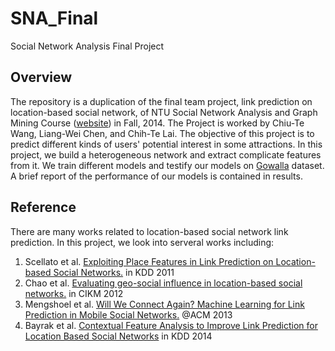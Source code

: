 # SNA_Final
Social Network Analysis Final Project

## Overview
The repository is a duplication of the final team project, link prediction on location-based social network, of NTU Social Network Analysis and Graph Mining Course ([website](http://www.csie.ntu.edu.tw/~sdlin/Courses/SNA2014.html)) in Fall, 2014. The Project is worked by Chiu-Te Wang, Liang-Wei Chen, and Chih-Te Lai. The objective of this project is to predict different kinds of users' potential interest in some attractions. In this project, we build a heterogeneous network and extract complicate features from it. We train different models and testify our models on [Gowalla](https://snap.stanford.edu/data/loc-gowalla.html) dataset. A brief report of the performance of our models is contained in results.

## Reference
There are many works related to location-based social network link prediction. In this project, we look into serveral works including:  
1. Scellato et al. [Exploiting Place Features in Link Prediction on Location-based Social Networks.](http://dl.acm.org/citation.cfm?id=2020575) in KDD 2011  
2. Chao et al. [Evaluating geo-social influence in location-based social networks.](http://dl.acm.org/citation.cfm?id=2398450) in CIKM 2012  
3. Mengshoel et al. [Will We Connect Again? Machine Learning for Link Prediction in Mobile Social Networks.](http://repository.cmu.edu/silicon_valley/152/) @ACM 2013  
4. Bayrak et al. [Contextual Feature Analysis to Improve Link Prediction for Location Based Social Networks](http://dl.acm.org/citation.cfm?id=2659499) in KDD 2014

